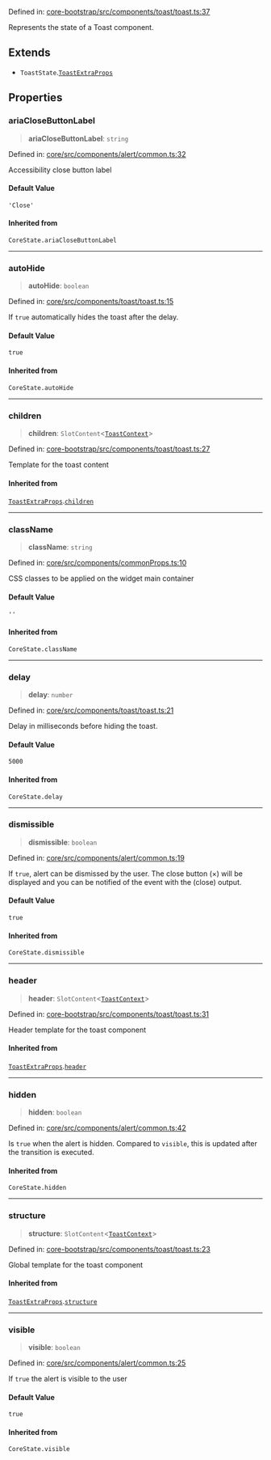 Defined in: [core-bootstrap/src/components/toast/toast.ts:37](https://github.com/AmadeusITGroup/AgnosUI/blob/9cf6d03861b0b0d52d1ce7b10cbe4aab97819381/core-bootstrap/src/components/toast/toast.ts#L37)

Represents the state of a Toast component.

## Extends

- `ToastState`.[`ToastExtraProps`](ToastExtraProps.md)

## Properties

### ariaCloseButtonLabel

> **ariaCloseButtonLabel**: `string`

Defined in: [core/src/components/alert/common.ts:32](https://github.com/AmadeusITGroup/AgnosUI/blob/9cf6d03861b0b0d52d1ce7b10cbe4aab97819381/core/src/components/alert/common.ts#L32)

Accessibility close button label

#### Default Value

`'Close'`

#### Inherited from

`CoreState.ariaCloseButtonLabel`

***

### autoHide

> **autoHide**: `boolean`

Defined in: [core/src/components/toast/toast.ts:15](https://github.com/AmadeusITGroup/AgnosUI/blob/9cf6d03861b0b0d52d1ce7b10cbe4aab97819381/core/src/components/toast/toast.ts#L15)

If `true` automatically hides the toast after the delay.

#### Default Value

`true`

#### Inherited from

`CoreState.autoHide`

***

### children

> **children**: `SlotContent`\<[`ToastContext`](ToastContext.md)\>

Defined in: [core-bootstrap/src/components/toast/toast.ts:27](https://github.com/AmadeusITGroup/AgnosUI/blob/9cf6d03861b0b0d52d1ce7b10cbe4aab97819381/core-bootstrap/src/components/toast/toast.ts#L27)

Template for the toast content

#### Inherited from

[`ToastExtraProps`](ToastExtraProps.md).[`children`](ToastExtraProps.md#children)

***

### className

> **className**: `string`

Defined in: [core/src/components/commonProps.ts:10](https://github.com/AmadeusITGroup/AgnosUI/blob/9cf6d03861b0b0d52d1ce7b10cbe4aab97819381/core/src/components/commonProps.ts#L10)

CSS classes to be applied on the widget main container

#### Default Value

`''`

#### Inherited from

`CoreState.className`

***

### delay

> **delay**: `number`

Defined in: [core/src/components/toast/toast.ts:21](https://github.com/AmadeusITGroup/AgnosUI/blob/9cf6d03861b0b0d52d1ce7b10cbe4aab97819381/core/src/components/toast/toast.ts#L21)

Delay in milliseconds before hiding the toast.

#### Default Value

`5000`

#### Inherited from

`CoreState.delay`

***

### dismissible

> **dismissible**: `boolean`

Defined in: [core/src/components/alert/common.ts:19](https://github.com/AmadeusITGroup/AgnosUI/blob/9cf6d03861b0b0d52d1ce7b10cbe4aab97819381/core/src/components/alert/common.ts#L19)

If `true`, alert can be dismissed by the user.
The close button (×) will be displayed and you can be notified of the event with the (close) output.

#### Default Value

`true`

#### Inherited from

`CoreState.dismissible`

***

### header

> **header**: `SlotContent`\<[`ToastContext`](ToastContext.md)\>

Defined in: [core-bootstrap/src/components/toast/toast.ts:31](https://github.com/AmadeusITGroup/AgnosUI/blob/9cf6d03861b0b0d52d1ce7b10cbe4aab97819381/core-bootstrap/src/components/toast/toast.ts#L31)

Header template for the toast component

#### Inherited from

[`ToastExtraProps`](ToastExtraProps.md).[`header`](ToastExtraProps.md#header)

***

### hidden

> **hidden**: `boolean`

Defined in: [core/src/components/alert/common.ts:42](https://github.com/AmadeusITGroup/AgnosUI/blob/9cf6d03861b0b0d52d1ce7b10cbe4aab97819381/core/src/components/alert/common.ts#L42)

Is `true` when the alert is hidden. Compared to `visible`, this is updated after the transition is executed.

#### Inherited from

`CoreState.hidden`

***

### structure

> **structure**: `SlotContent`\<[`ToastContext`](ToastContext.md)\>

Defined in: [core-bootstrap/src/components/toast/toast.ts:23](https://github.com/AmadeusITGroup/AgnosUI/blob/9cf6d03861b0b0d52d1ce7b10cbe4aab97819381/core-bootstrap/src/components/toast/toast.ts#L23)

Global template for the toast component

#### Inherited from

[`ToastExtraProps`](ToastExtraProps.md).[`structure`](ToastExtraProps.md#structure)

***

### visible

> **visible**: `boolean`

Defined in: [core/src/components/alert/common.ts:25](https://github.com/AmadeusITGroup/AgnosUI/blob/9cf6d03861b0b0d52d1ce7b10cbe4aab97819381/core/src/components/alert/common.ts#L25)

If `true` the alert is visible to the user

#### Default Value

`true`

#### Inherited from

`CoreState.visible`
